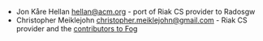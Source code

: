 * Jon Kåre Hellan <hellan@acm.org> - port of Riak CS provider to Radosgw
* Christopher Meiklejohn <christopher.meiklejohn@gmail.com> - Riak CS provider
and the [contributors to Fog](https://github.com/fog/fog/blob/master/CONTRIBUTORS.md)
